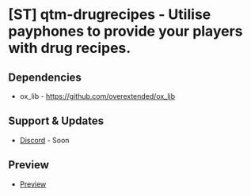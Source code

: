 # [ST] qtm-drugrecipes - Utilise payphones to provide your players with drug recipes.

## Dependencies
* ox_lib - https://github.com/overextended/ox_lib

## Support & Updates
* [Discord]() - Soon

##  Preview
* [Preview]()
